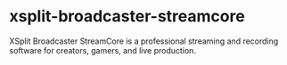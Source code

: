 # xsplit-broadcaster-streamcore
XSplit Broadcaster StreamCore is a professional streaming and recording software for creators, gamers, and live production.
